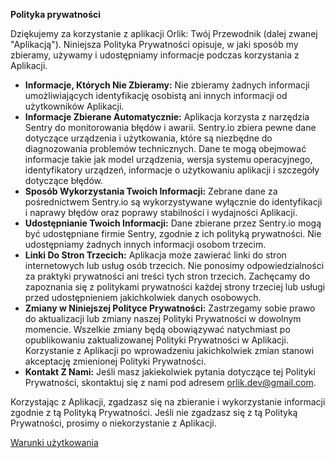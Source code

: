 **Polityka prywatności**

Dziękujemy za korzystanie z aplikacji Orlik: Twój Przewodnik (dalej zwanej "Aplikacją"). Niniejsza Polityka Prywatności opisuje, w jaki sposób my zbieramy, używamy i udostępniamy informacje podczas korzystania z Aplikacji.

- **Informacje, Których Nie Zbieramy:** Nie zbieramy żadnych informacji umożliwiających identyfikację osobistą ani innych informacji od użytkowników Aplikacji.
- **Informacje Zbierane Automatycznie:** Aplikacja korzysta z narzędzia Sentry do monitorowania błędów i awarii. Sentry.io zbiera pewne dane dotyczące urządzenia i użytkowania, które są niezbędne do diagnozowania problemów technicznych. Dane te mogą obejmować informacje takie jak model urządzenia, wersja systemu operacyjnego, identyfikatory urządzeń, informacje o użytkowaniu aplikacji i szczegóły dotyczące błędów.
- **Sposób Wykorzystania Twoich Informacji:** Zebrane dane za pośrednictwem Sentry.io są wykorzystywane wyłącznie do identyfikacji i naprawy błędów oraz poprawy stabilności i wydajności Aplikacji.
- **Udostępnianie Twoich Informacji:** Dane zbierane przez Sentry.io mogą być udostępniane firmie Sentry, zgodnie z ich polityką prywatności. Nie udostępniamy żadnych innych informacji osobom trzecim.
- **Linki Do Stron Trzecich:** Aplikacja może zawierać linki do stron internetowych lub usług osób trzecich. Nie ponosimy odpowiedzialności za praktyki prywatności ani treści tych stron trzecich. Zachęcamy do zapoznania się z politykami prywatności każdej strony trzeciej lub usługi przed udostępnieniem jakichkolwiek danych osobowych.
- **Zmiany w Niniejszej Polityce Prywatności:** Zastrzegamy sobie prawo do aktualizacji lub zmiany naszej Polityki Prywatności w dowolnym momencie. Wszelkie zmiany będą obowiązywać natychmiast po opublikowaniu zaktualizowanej Polityki Prywatności w Aplikacji. Korzystanie z Aplikacji po wprowadzeniu jakichkolwiek zmian stanowi akceptację zmienionej Polityki Prywatności.
- **Kontakt Z Nami:** Jeśli masz jakiekolwiek pytania dotyczące tej Polityki Prywatności, skontaktuj się z nami pod adresem [orlik.dev@gmail.com](mailto:orlik.dev@gmail.com).

Korzystając z Aplikacji, zgadzasz się na zbieranie i wykorzystanie informacji zgodnie z tą Polityką Prywatności. Jeśli nie zgadzasz się z tą Polityką Prywatności, prosimy o niekorzystanie z Aplikacji.

[Warunki użytkowania](https://github.com/OrlikTwojPrzewodnik/public/blob/main/Terms_of_usage.md)
